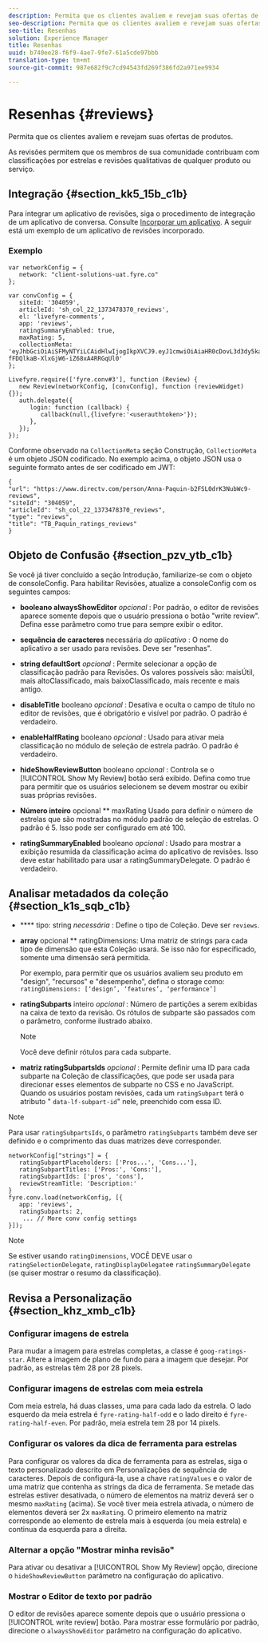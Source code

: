 ```yaml
---
description: Permita que os clientes avaliem e revejam suas ofertas de produtos.
seo-description: Permita que os clientes avaliem e revejam suas ofertas de produtos.
seo-title: Resenhas
solution: Experience Manager
title: Resenhas
uuid: b740ee28-f6f9-4ae7-9fe7-61a5cde97bbb
translation-type: tm+mt
source-git-commit: 987e682f9c7cd94543fd269f386fd2a971ee9934

---
```



# Resenhas {#reviews}

Permita que os clientes avaliem e revejam suas ofertas de produtos.

As revisões permitem que os membros de sua comunidade contribuam com classificações por estrelas e revisões qualitativas de qualquer produto ou serviço.

## Integração {#section_kk5_15b_c1b}

Para integrar um aplicativo de revisões, siga o procedimento de integração de um aplicativo de conversa. Consulte [Incorporar um aplicativo](/help/implementation/c-livefyre-identity-comp/t-using-studio-to-connect-your-social-apps-to-your-livefyre-implementation.md). A seguir está um exemplo de um aplicativo de revisões incorporado.

### Exemplo

```
var networkConfig = { 
   network: "client-solutions-uat.fyre.co" 
}; 
  
var convConfig = { 
   siteId: '304059', 
   articleId: 'sh_col_22_1373478370_reviews', 
   el: 'livefyre-comments', 
   app: 'reviews', 
   ratingSummaryEnabled: true, 
   maxRating: 5, 
   collectionMeta: 'eyJhbGciOiAiSFMyNTYiLCAidHlwIjogIkpXVCJ9.eyJ1cmwiOiAiaHR0cDovL3d3dy5kaXJlY3R2LmNvbS9wZXJzb24vQW5uYS1QYXF1aW4tYjJGU0wwZHJLM051YldjOS1yZXZpZXdzIiwgInNpdGVJZCI6ICIzMDQwNTkiLCAiYXJ0aWNsZUlkIjogInNoX2NvbF8yMl8xMzczNDc4MzcwX3Jldmlld3MiLCAidHlwZSI6ICJyZXZpZXdzIiwgInRpdGxlIjogIlRCX1BhcXVpbl9yYXRpbmdzX3Jldmlld3MifQ.hes3KMwygCG-fFDQlkaB-XlxGjW6-iZ68xA4RRGqUl0' 
}; 
  
Livefyre.require(['fyre.conv#3'], function (Review) { 
   new Review(networkConfig, [convConfig], function (reviewWidget) {}); 
   auth.delegate({ 
      login: function (callback) { 
         callback(null,{livefyre:'<userauthtoken>'}); 
      }, 
   }); 
});
```

Conforme observado na `CollectionMeta` seção Construção, `CollectionMeta` é um objeto JSON codificado. No exemplo acima, o objeto JSON usa o seguinte formato antes de ser codificado em JWT:

```
{ 
"url": "https://www.directv.com/person/Anna-Paquin-b2FSL0drK3NubWc9-reviews",  
"siteId": "304059",  
"articleId": "sh_col_22_1373478370_reviews",  
"type": "reviews",  
"title": "TB_Paquin_ratings_reviews" 
}
```

## Objeto de Confusão {#section_pzv_ytb_c1b}

Se você já tiver concluído a seção Introdução, familiarize-se com o objeto de consoleConfig. Para habilitar Revisões, atualize a consoleConfig com os seguintes campos:

* **booleano alwaysShowEditor** *opcional* : Por padrão, o editor de revisões aparece somente depois que o usuário pressiona o botão "write review". Defina esse parâmetro como true para sempre exibir o editor.

* **sequência de caracteres** necessária *do aplicativo* : O nome do aplicativo a ser usado para revisões. Deve ser "resenhas".

* **string defaultSort** *opcional* : Permite selecionar a opção de classificação padrão para Revisões. Os valores possíveis são: maisÚtil, mais altoClassificado, mais baixoClassificado, mais recente e mais antigo.

* **disableTitle** booleano *opcional* : Desativa e oculta o campo de título no editor de revisões, que é obrigatório e visível por padrão. O padrão é verdadeiro.

* **enableHalfRating** booleano *opcional* : Usado para ativar meia classificação no módulo de seleção de estrela padrão. O padrão é verdadeiro.

* **hideShowReviewButton** booleano *opcional* : Controla se o [!UICONTROL Show My Review] botão será exibido. Defina como true para permitir que os usuários selecionem se devem mostrar ou exibir suas próprias revisões.

* **Número inteiro** opcional ** maxRating Usado para definir o número de estrelas que são mostradas no módulo padrão de seleção de estrelas. O padrão é 5. Isso pode ser configurado em até 100.

* **ratingSummaryEnabled** booleano *opcional* : Usado para mostrar a exibição resumida da classificação acima do aplicativo de revisões. Isso deve estar habilitado para usar a ratingSummaryDelegate. O padrão é verdadeiro.

## Analisar metadados da coleção {#section_k1s_sqb_c1b}

* **** tipo: string *necessária* : Define o tipo de Coleção. Deve ser `reviews`.

* **array** opcional ** ratingDimensions: Uma matriz de strings para cada tipo de dimensão que esta Coleção usará. Se isso não for especificado, somente uma dimensão será permitida.

   Por exemplo, para permitir que os usuários avaliem seu produto em "design", "recursos" e "desempenho", defina o storage como: `ratingDimensions: [‘design’, ‘features’, ‘performance’]`

* **ratingSubparts** inteiro *opcional* : Número de partições a serem exibidas na caixa de texto da revisão. Os rótulos de subparte são passados com o parâmetro, conforme ilustrado abaixo.

   >[!NOTE]
   >Você deve definir rótulos para cada subparte.

* **matriz ratingSubpartsIds** *opcional* : Permite definir uma ID para cada subparte na Coleção de classificações, que pode ser usada para direcionar esses elementos de subparte no CSS e no JavaScript. Quando os usuários postam revisões, cada um `ratingSubpart` terá o atributo " `data-lf-subpart-id`" nele, preenchido com essa ID.

>[!NOTE]
>
>Para usar `ratingSubpartsIds`, o parâmetro `ratingSubparts` também deve ser definido e o comprimento das duas matrizes deve corresponder.

```
networkConfig["strings"] = { 
   ratingSubpartPlaceholders: ['Pros...', 'Cons...'], 
   ratingSubpartTitles: ['Pros:', 'Cons:'], 
   ratingSubpartIds: ['pros', 'cons'], 
   reviewStreamTitle: 'Description:' 
} 
fyre.conv.load(networkConfig, [{ 
   app: 'reviews', 
   ratingSubparts: 2, 
    ... // More conv config settings 
}]);
```

>[!NOTE]
>
>Se estiver usando `ratingDimensions`, VOCÊ DEVE usar o `ratingSelectionDelegate`, `ratingDisplayDelegate`e `ratingSummaryDelegate` (se quiser mostrar o resumo da classificação).

## Revisa a Personalização {#section_khz_xmb_c1b}

### Configurar imagens de estrela

Para mudar a imagem para estrelas completas, a classe é `goog-ratings-star`. Altere a imagem de plano de fundo para a imagem que desejar. Por padrão, as estrelas têm 28 por 28 pixels.

### Configurar imagens de estrelas com meia estrela

Com meia estrela, há duas classes, uma para cada lado da estrela. O lado esquerdo da meia estrela é `fyre-rating-half-odd` e o lado direito é `fyre-rating-half-even`. Por padrão, meia estrela tem 28 por 14 pixels.

### Configurar os valores da dica de ferramenta para estrelas

Para configurar os valores da dica de ferramenta para as estrelas, siga o texto personalizado descrito em Personalizações de sequência de caracteres. Depois de configurá-la, use a chave `ratingValues` e o valor de uma matriz que contenha as strings da dica de ferramenta. Se metade das estrelas estiver desativada, o número de elementos na matriz deverá ser o mesmo `maxRating` (acima). Se você tiver meia estrela ativada, o número de elementos deverá ser 2x `maxRating`. O primeiro elemento na matriz corresponde ao elemento de estrela mais à esquerda (ou meia estrela) e continua da esquerda para a direita.

### Alternar a opção "Mostrar minha revisão"

Para ativar ou desativar a [!UICONTROL Show My Review] opção, direcione o `hideShowReviewButton` parâmetro na configuração do aplicativo.

### Mostrar o Editor de texto por padrão

O editor de revisões aparece somente depois que o usuário pressiona o [!UICONTROL write review] botão. Para mostrar esse formulário por padrão, direcione o `alwaysShowEditor` parâmetro na configuração do aplicativo.
